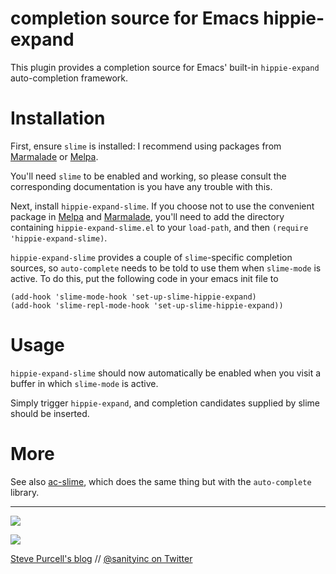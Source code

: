  completion source for Emacs hippie-expand
==========================================

This plugin provides a completion source for Emacs'
built-in `hippie-expand` auto-completion framework. 


Installation
=============

First, ensure `slime` is installed: I recommend
using packages from [Marmalade][marmalade] or [Melpa][melpa].

You'll need `slime` to be enabled and working, so please consult the
corresponding documentation is you have any trouble with this.

Next, install `hippie-expand-slime`. If you choose not to use the convenient
package in [Melpa][melpa] and [Marmalade][marmalade], you'll need to
add the directory containing `hippie-expand-slime.el` to your `load-path`, and
then `(require 'hippie-expand-slime)`.

`hippie-expand-slime` provides a couple of `slime`-specific completion sources,
so `auto-complete` needs to be told to use them when `slime-mode` is
active. To do this, put the following code in your emacs init file to 

    (add-hook 'slime-mode-hook 'set-up-slime-hippie-expand)
    (add-hook 'slime-repl-mode-hook 'set-up-slime-hippie-expand))

Usage
=====

`hippie-expand-slime` should now automatically be enabled when you visit a buffer
in which `slime-mode` is active.

Simply trigger `hippie-expand`, and completion candidates supplied by
slime should be inserted.

More
====

See also [ac-slime](https://github.com/purcell/ac-slime), which does
the same thing but with the `auto-complete` library.


[marmalade]: http://marmalade-repo.org
[melpa]: http://melpa.milkbox.net

<hr>

[![](http://api.coderwall.com/purcell/endorsecount.png)](http://coderwall.com/purcell)

[![](http://www.linkedin.com/img/webpromo/btn_liprofile_blue_80x15.png)](http://uk.linkedin.com/in/stevepurcell)

[Steve Purcell's blog](http://www.sanityinc.com/) // [@sanityinc on Twitter](https://twitter.com/sanityinc)

